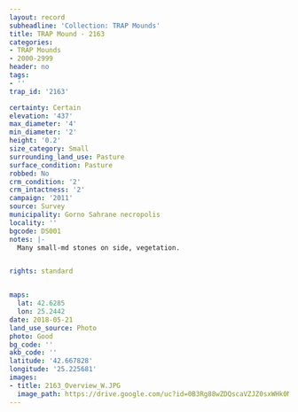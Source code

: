 ```yaml
---
layout: record
subheadline: 'Collection: TRAP Mounds'
title: TRAP Mound - 2163
categories:
- TRAP Mounds
- 2000-2999
header: no
tags:
- ''
trap_id: '2163'

certainty: Certain
elevation: '437'
max_diameter: '4'
min_diameter: '2'
height: '0.2'
size_category: Small
surrounding_land_use: Pasture
surface_condition: Pasture
robbed: No
crm_condition: '2'
crm_intactness: '2'
campaign: '2011'
source: Survey
municipality: Gorno Sahrane necropolis
locality: ''
bgcode: DS001
notes: |-
  Many small-md stones on side, vegetation.


rights: standard


maps:
  lat: 42.6285
  lon: 25.2442
date: 2018-05-21
land_use_source: Photo
photo: Good
bg_code: ''
akb_code: ''
latitude: '42.667828'
longitude: '25.225681'
images:
- title: 2163_Overview_W.JPG
  image_path: https://drive.google.com/uc?id=0B3Rg88wZDQscaVZJZ0sxWHk0MWc
---
```

